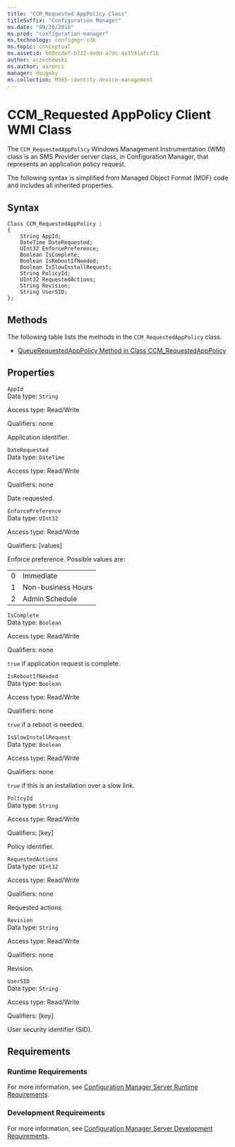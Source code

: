 ```yaml
---
title: "CCM_Requested AppPolicy Class"
titleSuffix: "Configuration Manager"
ms.date: "09/20/2016"
ms.prod: "configuration-manager"
ms.technology: configmgr-sdk
ms.topic: conceptual
ms.assetid: 600ccdef-b722-4e0d-a7dc-4e3591afcf1b
author: aczechowski
ms.author: aaroncz
manager: dougeby
ms.collection: M365-identity-device-management
---
```

# CCM_Requested AppPolicy Client WMI Class
The `CCM_RequestedAppPolicy` Windows Management Instrumentation (WMI) class is an SMS Provider server class, in Configuration Manager, that represents an application policy request.  

 The following syntax is simplified from Managed Object Format (MOF) code and includes all inherited properties.  

## Syntax  

```  
Class CCM_RequestedAppPolicy :    
{  
    String AppId;  
    DateTime DateRequested;  
    UInt32 EnforcePreference;  
    Boolean IsComplete;  
    Boolean IsRebootIfNeeded;  
    Boolean IsSlowInstallRequest;  
    String PolicyId;  
    UInt32 RequestedActions;  
    String Revision;  
    String UserSID;  
};  
```  

## Methods  
 The following table lists the methods in the `CCM_RequestedAppPolicy` class.  

-   [QueueRequestedAppPolicy Method in Class CCM_RequestedAppPolicy](../../../../../develop/reference/core/clients/sdk/queuerequestedapppolicy-method-in-class-ccm_requestedapppolicy.md)  

## Properties  
 `AppId`  
 Data type: `String`  

 Access type: Read/Write  

 Qualifiers: none  

 Application identifier.    

 `DateRequested`  
 Data type: `DateTime`  

 Access type: Read/Write  

 Qualifiers: none  

 Date requested.    

 `EnforcePreference`  
 Data type: `UInt32`  

 Access type: Read/Write  

 Qualifiers: [values]  

 Enforce preference. Possible values are:   

|||  
|-|-|  
|0|Immediate|  
|1|Non-business Hours|  
|2|Admin Schedule|  

 `IsComplete`  
 Data type: `Boolean`  

 Access type: Read/Write  

 Qualifiers: none  

 `true` if application request is complete.   

 `IsRebootIfNeeded`  
 Data type: `Boolean`  

 Access type: Read/Write  

 Qualifiers: none  

 `true` if a reboot is needed.   

 `IsSlowInstallRequest`  
 Data type: `Boolean`  

 Access type: Read/Write  

 Qualifiers: none  

 `true` if this is an installation over a slow link.  

 `PolicyId`  
 Data type: `String`  

 Access type: Read/Write  

 Qualifiers: [key]  

 Policy identifier.    

 `RequestedActions`  
 Data type: `UInt32`  

 Access type: Read/Write  

 Qualifiers: none  

 Requested actions.    

 `Revision`  
 Data type: `String`  

 Access type: Read/Write  

 Qualifiers: none  

 Revision.    

 `UserSID`  
 Data type: `String`  

 Access type: Read/Write  

 Qualifiers: [key]  

 User security identifier (SID).    

## Requirements  

### Runtime Requirements  
 For more information, see [Configuration Manager Server Runtime Requirements](../../../../../develop/core/reqs/server-runtime-requirements.md).  

### Development Requirements  
 For more information, see [Configuration Manager Server Development Requirements](../../../../../develop/core/reqs/server-development-requirements.md).  
